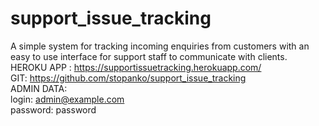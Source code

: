 # support_issue_tracking
A simple system for tracking incoming enquiries from customers with an easy to use interface for support staff to communicate with clients.
<br>
HEROKU APP :
<a href="https://supportissuetracking.herokuapp.com/">https://supportissuetracking.herokuapp.com/</a>
<br>
GIT:
<a href="https://github.com/stopanko/support_issue_tracking">https://github.com/stopanko/support_issue_tracking</a>
<br>
ADMIN DATA:
<br>
login: admin@example.com 
<br>
password: password

